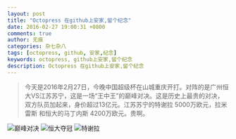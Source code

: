 ```yaml
---
layout: post
title: "Octopress 在github上安家,留个纪念"
date: 2016-02-27 19:00:31 +0800
comments: true
author: 无痕
categories: 杂七杂八
tags: [octopress, github, 安家,纪念]
keywords: octopress, github上安家,留个纪念 
description: Octopress 在github上安家,留个纪念
---
```

> 今天是2016年2月27日，今晚中国超级杯在山城重庆开打。对阵的是广州恒大VS江苏苏宁，这是一场“王中王”的巅峰对决。这是历史上最贵的对决，双方队员加起来，身价超过13亿元。江苏苏宁的特谢拉 5000万欧元，拉米雷斯 和恒大的马丁内斯 4200万欧元。贵啊。


![巅峰对决](http://cepos.img47.wal8.com/img47/537802_20160227224327/145658425704.jpg)
![恒大夺冠](http://cepos.img47.wal8.com/img47/537802_20160227224327/145658609217.jpg
)
![特谢拉](http://cepos.img47.wal8.com/img47/537802_20160227224327/145658611822.jpg)
